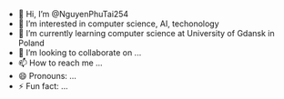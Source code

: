 - 👋 Hi, I’m @NguyenPhuTai254
- 👀 I’m interested in computer science, AI, techonology
- 🌱 I’m currently learning computer science at University of Gdansk in Poland
- 💞️ I’m looking to collaborate on ...
- 📫 How to reach me ...
- 😄 Pronouns: ...
- ⚡ Fun fact: ...

<!---
NguyenPhuTai254/NguyenPhuTai254 is a ✨ special ✨ repository because its `README.md` (this file) appears on your GitHub profile.
You can click the Preview link to take a look at your changes.
--->
